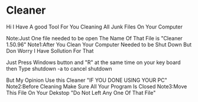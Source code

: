 # Cleaner
Hi I Have A good Tool For You
Cleaning All Junk Files On Your Computer

Note:Just One file needed to be open
The Name Of That File is "Cleaner 1.50.96"
Note1:After You Clean Your Computer Needed to be Shut Down
But Don Worry I Have Sollution For That

Just Press Windows button and "R" at the same time on your key board
then Type shutdown -a
to cancel shutdown

But My Opinion Use this Cleaner "IF YOU DONE USING YOUR PC"
Note2:Before Cleaning Make Sure All Your Program Is Closed
Note3:Move This File On Your Dekstop "Do Not Left Any One Of That File"
